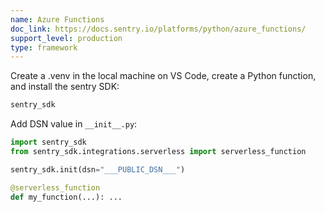 ```yaml
---
name: Azure Functions
doc_link: https://docs.sentry.io/platforms/python/azure_functions/
support_level: production
type: framework
---
```

Create a .venv in the local machine on VS Code, create a Python function, and install the sentry SDK:
```python
sentry_sdk
```

Add DSN value in ````__init__.py````:
```python
import sentry_sdk
from sentry_sdk.integrations.serverless import serverless_function

sentry_sdk.init(dsn="___PUBLIC_DSN___")

@serverless_function
def my_function(...): ...
```

